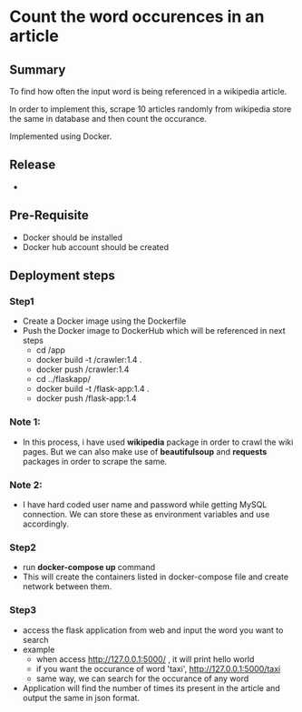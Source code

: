 # Count the word occurences in an article

## Summary
To find how often the input word is being referenced in a wikipedia article.

In order to implement this, scrape 10 articles randomly from wikipedia store the same in database and then count the occurance.

Implemented using Docker. 

## Release
- 

## Pre-Requisite
- Docker should be installed
- Docker hub account should be created

## Deployment steps
### Step1
- Create a Docker image using the Dockerfile
- Push the Docker image to DockerHub which will be referenced in next steps
    - cd /app
    - docker build -t <username>/crawler:1.4 .
    - docker push <username>/crawler:1.4
    - cd ../flaskapp/
    - docker build -t <username>/flask-app:1.4 .
    - docker push <username>/flask-app:1.4

### Note 1:
- In this process, i have used **wikipedia** package in order to crawl the wiki pages.
But we can also make use of **beautifulsoup** and **requests** packages in order to scrape the same.

### Note 2:
- I have hard coded user name and password while getting MySQL connection. We can store these as environment variables and use accordingly.

### Step2
- run **docker-compose up** command
- This will create the containers listed in docker-compose file and create network between them.

### Step3
- access the flask application from web and input the word you want to search
- example
    - when access http://127.0.0.1:5000/ , it will print hello world
    - if you want the occurance of word 'taxi', http://127.0.0.1:5000/taxi
    - same way, we can search for the occurance of any word
- Application will find the number of times its present in the article and output the same in json format.